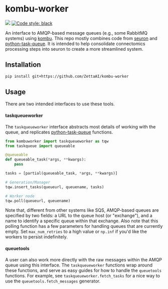 # kombu-worker

[![](https://img.shields.io/badge/python-3.7+-blue.svg)](https://www.python.org/downloads) [![Code style: black](https://img.shields.io/badge/code%20style-black-000000.svg)](https://github.com/psf/black)

An interface to AMQP-based message queues (e.g., some RabbitMQ systems) using [kombu](https://github.com/celery/kombu). This repo mostly combines code from [seuron](https://github.com/ZettaAI/seuron) and [python-task-queue](https://github.com/seung-lab/python-task-queue). It is intended to help consolidate connectomics processing steps into seuron to create a more streamlined system.

## Installation

```bash
pip install git+https://github.com/ZettaAI/kombu-worker
```

## Usage

There are two intended interfaces to use these tools. 

#### taskqueueworker
The `taskqueueworker` interface abstracts most details of working with the queue, and replicates [python-task-queue](https://github.com/seung-lab/python-task-queue) functions.

```python
from kombuworker import taskqueueworker as tqw
from taskqueue import queueable

@queueable
def queueable_task(*args, **kwargs):
    pass

tasks = [partial(queueable_task, *args, **kwargs)]

# Generation/Manager
tqw.insert_tasks(queueurl, queuename, tasks)

# Worker node
tqw.poll(queueurl, queuename)
```

Note that, different from other systems like SQS, AMQP-based queues are specified by two fields: a URL to the queue host (or "exchange"), and a name to identify a specific queue within that exchange. Also note that this polling function has a few parameters for handling queues that are currently empty. Set `max_num_retries` to a high value or `np.inf` if you'd like the workers to persist indefinitely.

#### queuetools
A user can also work more directly with the raw messages within the AMQP queue using this interface. The `taskqueueworker` functions wrap around these functions, and serve as easy guides for how to handle the `queuetools` functions. For example, see `taskqueueworker.fetch_tasks` for a nice way to use the `queuetools.fetch_messages` generator.
